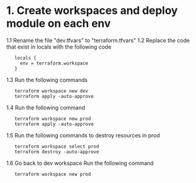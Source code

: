 # 1. Create workspaces and deploy module on each env
1.1 Rename the file "dev.tfvars" to "terraform.tfvars"
1.2 Replace the code that exist in locals with the following code
```
   locals {
     env = terraform.workspace
   }
```
1.3 Run the following commands
```
   terraform workspace new dev
   terraform apply -auto-approve
```

1.4 Run the following command
```
   terraform workspace new prod
   terraform apply -auto-approve
```

1.5 Run the following commands to destroy resources in prod
```
   terraform workspace select prod
   terraform destroy -auto-approve
```

1.6 Go back to dev workspace
Run the following command
```
   terraform workspace new prod
```